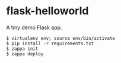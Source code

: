 # flask-helloworld

A tiny demo Flask app.

    $ virtualenv env; source env/bin/activate
    $ pip install -r requirements.txt
    $ zappa init
    $ zappa deploy
